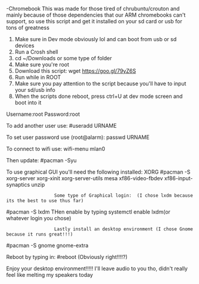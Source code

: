 -Chromebook
This was made for those tired of chrubuntu/crouton and mainly because of those dependencies that our ARM chromebooks can't support, so use this script and get it installed on your sd card or usb for tons of greatness

1) Make sure in Dev mode obviously lol and can boot from usb or sd devices
2) Run a Crosh shell
3) cd ~/Downloads or some type of folder
4) Make sure you're root
5) Download this script: wget https://goo.gl/79yZ6S
6) Run while in ROOT
7) Make sure you pay attention to the script because you'll have to input your sd/usb info
8) When the scripts done reboot, press ctrl+U at dev mode screen and boot into it

Username:root
Password:root

To add another user use:
#useradd URNAME

To set user password use (root@alarm):
passwd URNAME

To connect to wifi use:
wifi-menu mlan0

Then update:
#pacman -Syu

To use graphical GUI you'll need the following installed:
                        XORG
#pacman -S xorg-server xorg-xinit xorg-server-utils mesa xf86-video-fbdev xf86-input-synaptics unzip

                      Some type of Graphical login:  (I chose lxdm because its the best to use thus far)
#pacman -S lxdm           THen enable by typing systemctl enable lxdm(or whatever login you chose)

                      Lastly install an desktop environment (I chose Gnome because it runs great!!!)
#pacman -S gnome gnome-extra

Reboot by typing in:
#reboot (Obviously right!!!!?)

Enjoy your desktop environment!!!!! I'll leave audio to you tho, didn't really feel like melting my speakers today
